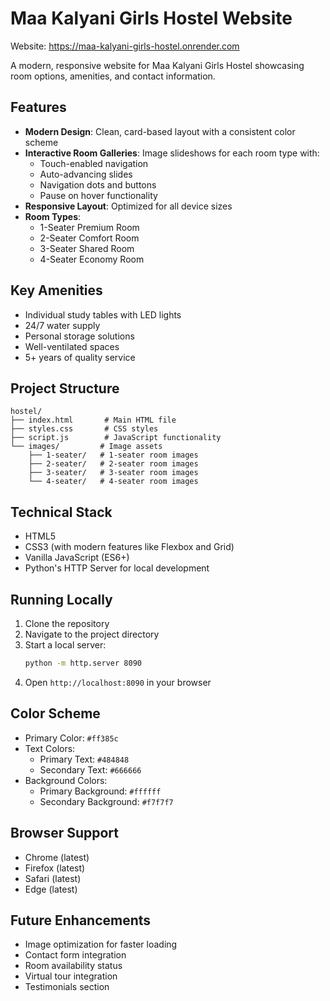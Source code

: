 # Maa Kalyani Girls Hostel Website

Website: https://maa-kalyani-girls-hostel.onrender.com

A modern, responsive website for Maa Kalyani Girls Hostel showcasing room options, amenities, and contact information.

## Features

- **Modern Design**: Clean, card-based layout with a consistent color scheme
- **Interactive Room Galleries**: Image slideshows for each room type with:
  - Touch-enabled navigation
  - Auto-advancing slides
  - Navigation dots and buttons
  - Pause on hover functionality
- **Responsive Layout**: Optimized for all device sizes
- **Room Types**:
  - 1-Seater Premium Room
  - 2-Seater Comfort Room
  - 3-Seater Shared Room
  - 4-Seater Economy Room

## Key Amenities

- Individual study tables with LED lights
- 24/7 water supply
- Personal storage solutions
- Well-ventilated spaces
- 5+ years of quality service

## Project Structure

```
hostel/
├── index.html       # Main HTML file
├── styles.css       # CSS styles
├── script.js        # JavaScript functionality
└── images/         # Image assets
    ├── 1-seater/   # 1-seater room images
    ├── 2-seater/   # 2-seater room images
    ├── 3-seater/   # 3-seater room images
    └── 4-seater/   # 4-seater room images
```

## Technical Stack

- HTML5
- CSS3 (with modern features like Flexbox and Grid)
- Vanilla JavaScript (ES6+)
- Python's HTTP Server for local development

## Running Locally

1. Clone the repository
2. Navigate to the project directory
3. Start a local server:
   ```bash
   python -m http.server 8090
   ```
4. Open `http://localhost:8090` in your browser

## Color Scheme

- Primary Color: `#ff385c`
- Text Colors:
  - Primary Text: `#484848`
  - Secondary Text: `#666666`
- Background Colors:
  - Primary Background: `#ffffff`
  - Secondary Background: `#f7f7f7`

## Browser Support

- Chrome (latest)
- Firefox (latest)
- Safari (latest)
- Edge (latest)

## Future Enhancements

- Image optimization for faster loading
- Contact form integration
- Room availability status
- Virtual tour integration
- Testimonials section
